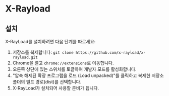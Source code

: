 # X-Rayload

## 설치

X-RayLoad를 설치하려면 다음 단계를 따르세요:

1. 저장소를 복제합니다: `git clone https://github.com/x-rayload/x-rayload.git`
1. Chrome을 열고 `chrome://extensions`로 이동합니다.
1. 오른쪽 상단에 있는 스위치를 토글하여 개발자 모드를 활성화합니다.
1. "압축 해제된 확장 프로그램을 로드 (Load unpacked)"를 클릭하고 복제한 저장소 폴더의 빌드 경로(dist)를 선택합니다.
1. X-RayLoad가 설치되어 사용할 준비가 됩니다.
